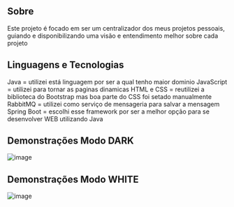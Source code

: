 ## Sobre
 Este projeto é focado em ser um centralizador dos meus projetos pessoais, guiando e disponibilizando uma visão e entendimento melhor sobre cada projeto

 ## Linguagens e Tecnologias

 Java = utilizei está linguagem por ser a qual tenho maior dominio
 JavaScript = utilizei para tornar as paginas dinamicas
 HTML e CSS = reutilizei a biblioteca do Bootstrap mas boa parte do CSS foi setado manualmente
 RabbitMQ = utilizei como serviço de mensageria para salvar a mensagem
 Spring Boot = escolhi esse framework por ser a melhor opção para se desenvolver WEB utilizando Java


 ## Demonstrações Modo DARK

 ![image](https://github.com/apenasMarcos/portifolios/assets/30758679/bdc60e02-9855-4da1-86fa-804fcd90ee4a)

## Demonstrações Modo WHITE

![image](https://github.com/apenasMarcos/portifolios/assets/30758679/801b0cce-f2e5-47c8-a570-1f35be8d8309)
